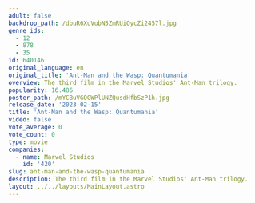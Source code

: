 ```yaml
---
adult: false
backdrop_path: /dbuR6XuVubN5ZmRUiOycZi2457l.jpg
genre_ids:
  - 12
  - 878
  - 35
id: 640146
original_language: en
original_title: 'Ant-Man and the Wasp: Quantumania'
overview: The third film in the Marvel Studios' Ant-Man trilogy.
popularity: 16.486
poster_path: /mYCBuVGQGWPlUNZQusdHfbSzP1h.jpg
release_date: '2023-02-15'
title: 'Ant-Man and the Wasp: Quantumania'
video: false
vote_average: 0
vote_count: 0
type: movie
companies:
  - name: Marvel Studios
    id: '420'
slug: ant-man-and-the-wasp-quantumania
description: The third film in the Marvel Studios' Ant-Man trilogy.
layout: ../../layouts/MainLayout.astro
---
```


